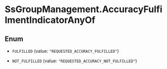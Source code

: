 # SsGroupManagement.AccuracyFulfilmentIndicatorAnyOf

## Enum


* `FULFILLED` (value: `"REQUESTED_ACCURACY_FULFILLED"`)

* `NOT_FULFILLED` (value: `"REQUESTED_ACCURACY_NOT_FULFILLED"`)



